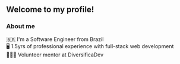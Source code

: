 ## Welcome to my profile!

### About me
🇧🇷 I'm a Software Engineer from Brazil\
🖥️ 1.5yrs of professional experience with full-stack web development\
🧑🏻‍🏫 Volunteer mentor at DiversificaDev

<!--
**VictorLopes-0/VictorLopes-0** is a ✨ _special_ ✨ repository because its `README.md` (this file) appears on your GitHub profile.

Here are some ideas to get you started:

- 🔭 I’m currently working on ...
- 🌱 I’m currently learning ...
- 👯 I’m looking to collaborate on ...
- 🤔 I’m looking for help with ...
- 💬 Ask me about ...
- 📫 How to reach me: ...
- 😄 Pronouns: ...
- ⚡ Fun fact: ...
-->
